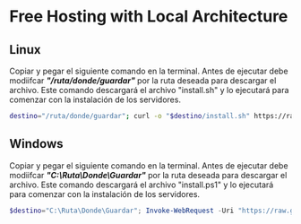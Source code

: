 # Free Hosting with Local Architecture

## Linux

Copiar y pegar el siguiente comando en la terminal. Antes de ejecutar debe modiifcar ***"/ruta/donde/guardar"*** por la ruta deseada para descargar el archivo. Este comando descargará el archivo "install.sh" y lo ejecutará para comenzar con la instalación de los servidores.

```Bash
destino="/ruta/donde/guardar"; curl -o "$destino/install.sh" https://raw.githubusercontent.com/MartinSIbarra/free-hosting-with-local-architecture/main/install.sh && chmod +x "$destino/install.sh" && "$destino/install.sh"
```


## Windows

Copiar y pegar el siguiente comando en la terminal. Antes de ejecutar debe modiifcar ***"C:\Ruta\Donde\Guardar"*** por la ruta deseada para descargar el archivo. Este comando descargará el archivo "install.ps1" y lo ejecutará para comenzar con la instalación de los servidores.

```PowerShell
$destino="C:\Ruta\Donde\Guardar"; Invoke-WebRequest -Uri "https://raw.githubusercontent.com/MartinSIbarra/free-hosting-with-local-architecture/main/install.ps1" -OutFile "$destino\install.ps1"; & "$destino\install.ps1"
```
